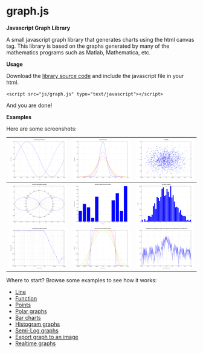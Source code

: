 graph.js
=====

**Javascript Graph Library**

A small javascript graph library that generates charts using the html canvas tag. This library is based on the graphs generated by many of the mathematics programs such as Matlab, Mathematica, etc.

**Usage**

Download the [library source code](https://github.com/dhuertas/graph.js/tarball/master) and include the javascript file in your html.

```
<script src="js/graph.js" type="text/javascript"></script>
```

And you are done!

**Examples**

Here are some screenshots:


|<img src="https://github.com/dhuertas/graph.js/blob/master/htmldocs/img/line.png" width="300" />|<img src="https://github.com/dhuertas/graph.js/blob/master/htmldocs/img/function.png" width="300" />|<img src="https://github.com/dhuertas/graph.js/blob/master/htmldocs/img/points.png" width="300" />|
|---|---|---|
|<img src="https://github.com/dhuertas/graph.js/blob/master/htmldocs/img/polar.png" width="300" />|<img src="https://github.com/dhuertas/graph.js/blob/master/htmldocs/img/bars.png" width="300" />|<img src="https://github.com/dhuertas/graph.js/blob/master/htmldocs/img/histogram.png" width="300" />|
|<img src="https://github.com/dhuertas/graph.js/blob/master/htmldocs/img/semi-log.png" width="300" />|<img src="https://github.com/dhuertas/graph.js/blob/master/htmldocs/img/export.png" width="300" />|<img src="https://github.com/dhuertas/graph.js/blob/master/htmldocs/img/realtime.png" width="300" />|


Where to start? Browse some examples to see how it works:
- [Line](https://github.com/dhuertas/graph.js/blob/master/examples/line.html)
- [Function](https://github.com/dhuertas/graph.js/blob/master/examples/function.html)
- [Points](https://github.com/dhuertas/graph.js/blob/master/examples/points.html)
- [Polar graphs](https://github.com/dhuertas/graph.js/blob/master/examples/polar.html)
- [Bar charts](https://github.com/dhuertas/graph.js/blob/master/examples/bars.html)
- [Histogram graphs](https://github.com/dhuertas/graph.js/blob/master/examples/histogram.html)
- [Semi-Log graphs](https://github.com/dhuertas/graph.js/blob/master/examples/response.html)
- [Export graph to an image](https://github.com/dhuertas/graph.js/blob/master/examples/image.html)
- [Realtime graphs](https://github.com/dhuertas/graph.js/blob/master/examples/realtime.html)
